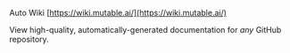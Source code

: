 Auto Wiki [https://wiki.mutable.ai/](https://wiki.mutable.ai/)

View high-quality, automatically-generated documentation for *any* GitHub repository.
